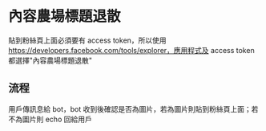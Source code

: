 # 內容農場標題退散

貼到粉絲頁上面必須要有 access token，所以使用 https://developers.facebook.com/tools/explorer，應用程式及 access token 都選擇"內容農場標題退散"

## 流程

用戶傳訊息給 bot，bot 收到後確認是否為圖片，若為圖片則貼到粉絲頁上面；若不為圖片則 echo 回給用戶
